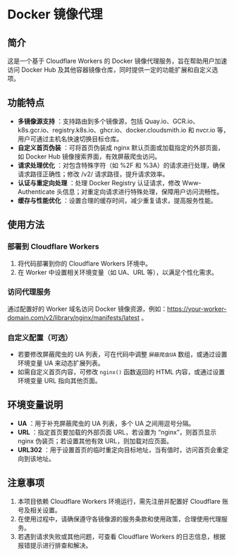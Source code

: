 # Docker 镜像代理

## 简介

这是一个基于 Cloudflare Workers 的 Docker 镜像代理服务，旨在帮助用户加速访问 Docker Hub 及其他容器镜像仓库，同时提供一定的功能扩展和自定义选项。

## 功能特点

  * **多镜像源支持** ：支持路由到多个镜像源，包括 Quay.io、GCR.io、k8s.gcr.io、registry.k8s.io、ghcr.io、docker.cloudsmith.io 和 nvcr.io 等，用户可通过主机名快速切换目标仓库。
  * **自定义首页伪装** ：可将首页伪装成 nginx 默认页面或加载指定的外部页面，如 Docker Hub 镜像搜索界面，有效屏蔽爬虫访问。
  * **请求处理优化** ：对包含特殊字符（如 %2F 和 %3A）的请求进行处理，确保请求路径正确性；修改 /v2/ 请求路径，提升请求效率。
  * **认证与重定向处理** ：处理 Docker Registry 认证请求，修改 Www-Authenticate 头信息；对重定向请求进行特殊处理，保障用户访问流畅性。
  * **缓存与性能优化** ：设置合理的缓存时间，减少重复请求，提高服务性能。

## 使用方法

### 部署到 Cloudflare Workers

  1. 将代码部署到你的 Cloudflare Workers 环境中。
  2. 在 Worker 中设置相关环境变量（如 UA、URL 等），以满足个性化需求。

### 访问代理服务

通过配置好的 Worker 域名访问 Docker 镜像资源，例如：<https://your-worker-domain.com/v2/library/nginx/manifests/latest> 。

### 自定义配置（可选）

  * 若要修改屏蔽爬虫的 UA 列表，可在代码中调整 `屏蔽爬虫UA` 数组，或通过设置环境变量 UA 来动态扩展列表。
  * 如需自定义首页内容，可修改 `nginx()` 函数返回的 HTML 内容，或通过设置环境变量 URL 指向其他页面。

## 环境变量说明

  * **UA** ：用于补充屏蔽爬虫的 UA 列表，多个 UA 之间用逗号分隔。
  * **URL** ：指定首页要加载的外部页面 URL，若设置为 “nginx”，则首页显示 nginx 伪装页；若设置其他有效 URL，则加载对应页面。
  * **URL302** ：用于设置首页的临时重定向目标地址，当有值时，访问首页会重定向到该地址。

## 注意事项

  1. 本项目依赖 Cloudflare Workers 环境运行，需先注册并配置好 Cloudflare 账号及相关设置。
  2. 在使用过程中，请确保遵守各镜像源的服务条款和使用政策，合理使用代理服务。
  3. 若遇到请求失败或其他问题，可查看 Cloudflare Workers 的日志信息，根据报错提示进行排查和解决。
